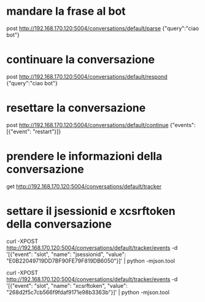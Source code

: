 # mandare la frase al bot

post http://192.168.170.120:5004/conversations/default/parse
{"query":"ciao bot"}

# continuare la conversazione

post http://192.168.170.120:5004/conversations/default/respond
{"query":"ciao bot"}

# resettare la conversazione

post http://192.168.170.120:5004/conversations/default/continue
{"events": [{"event": "restart"}]}

# prendere le informazioni della conversazione

get http://192.168.170.120:5004/conversations/default/tracker

# settare il jsessionid e xcsrftoken della conversazione

curl -XPOST http://192.168.170.120:5004/conversations/default/tracker/events -d '[{"event": "slot", "name": "jsessionid", "value": "E0B22049719DD7BF90FE79F819DB6050"}]' | python -mjson.tool

curl -XPOST http://192.168.170.120:5004/conversations/default/tracker/events -d '[{"event": "slot", "name": "xcsrftoken", "value": "268d2f5c7cb566f9fdaf9171e98b3363b"}]' | python -mjson.tool
